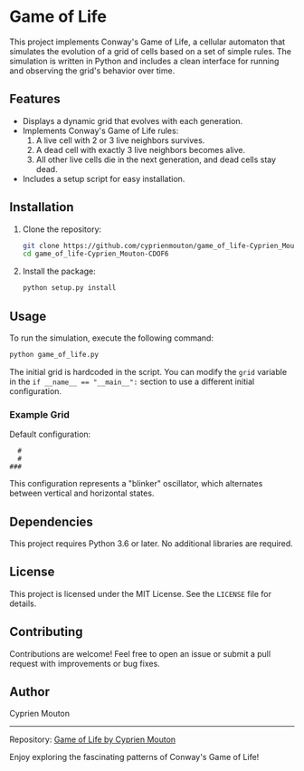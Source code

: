 # Game of Life

This project implements Conway's Game of Life, a cellular automaton that simulates the evolution of a grid of cells based on a set of simple rules. The simulation is written in Python and includes a clean interface for running and observing the grid's behavior over time.

## Features

- Displays a dynamic grid that evolves with each generation.
- Implements Conway's Game of Life rules:
  1. A live cell with 2 or 3 live neighbors survives.
  2. A dead cell with exactly 3 live neighbors becomes alive.
  3. All other live cells die in the next generation, and dead cells stay dead.
- Includes a setup script for easy installation.

## Installation

1. Clone the repository:
   ```bash
   git clone https://github.com/cyprienmouton/game_of_life-Cyprien_Mouton-CDOF6.git
   cd game_of_life-Cyprien_Mouton-CDOF6
   ```

2. Install the package:
   ```bash
   python setup.py install
   ```

## Usage

To run the simulation, execute the following command:
```bash
python game_of_life.py
```

The initial grid is hardcoded in the script. You can modify the `grid` variable in the `if __name__ == "__main__":` section to use a different initial configuration.

### Example Grid
Default configuration:
```
  #  
  #  
### 
```
This configuration represents a "blinker" oscillator, which alternates between vertical and horizontal states.

## Dependencies

This project requires Python 3.6 or later. No additional libraries are required.

## License

This project is licensed under the MIT License. See the `LICENSE` file for details.

## Contributing

Contributions are welcome! Feel free to open an issue or submit a pull request with improvements or bug fixes.

## Author

Cyprien Mouton

---

Repository: [Game of Life by Cyprien Mouton](https://github.com/cyprienmouton/game_of_life-Cyprien_Mouton-CDOF6/blob/main/setup.py)

Enjoy exploring the fascinating patterns of Conway's Game of Life!



